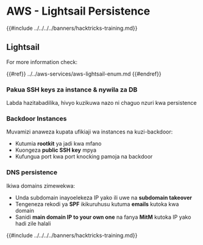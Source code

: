 # AWS - Lightsail Persistence

{{#include ../../../../banners/hacktricks-training.md}}

## Lightsail

For more information check:

{{#ref}}
../../aws-services/aws-lightsail-enum.md
{{#endref}}

### Pakua SSH keys za instance & nywila za DB

Labda hazitabadilika, hivyo kuzikuwa nazo ni chaguo nzuri kwa persistence

### Backdoor Instances

Muvamizi anaweza kupata ufikiaji wa instances na kuzi-backdoor:

- Kutumia **rootkit** ya jadi kwa mfano
- Kuongeza **public SSH key** mpya
- Kufungua port kwa port knocking pamoja na backdoor

### DNS persistence

Ikiwa domains zimewekwa:

- Unda subdomain inayoelekeza IP yako ili uwe na **subdomain takeover**
- Tengeneza rekodi ya **SPF** ikikuruhusu kutuma **emails** kutoka kwa domain
- Sanidi **main domain IP to your own one** na fanya **MitM** kutoka IP yako hadi zile halali

{{#include ../../../../banners/hacktricks-training.md}}
